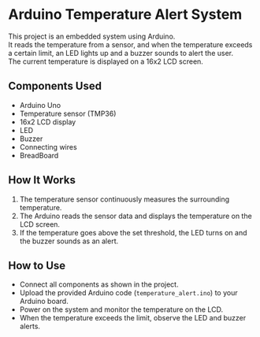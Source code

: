 # Arduino Temperature Alert System

This project is an embedded system using Arduino.  
It reads the temperature from a sensor, and when the temperature exceeds a certain limit, an LED lights up and a buzzer sounds to alert the user.  
The current temperature is displayed on a 16x2 LCD screen.

## Components Used

- Arduino Uno  
- Temperature sensor (TMP36)  
- 16x2 LCD display  
- LED  
- Buzzer  
- Connecting wires
- BreadBoard 

## How It Works

1. The temperature sensor continuously measures the surrounding temperature.  
2. The Arduino reads the sensor data and displays the temperature on the LCD screen.  
3. If the temperature goes above the set threshold, the LED turns on and the buzzer sounds as an alert.

## How to Use

- Connect all components as shown in the project.  
- Upload the provided Arduino code (`temperature_alert.ino`) to your Arduino board.  
- Power on the system and monitor the temperature on the LCD.  
- When the temperature exceeds the limit, observe the LED and buzzer alerts.


